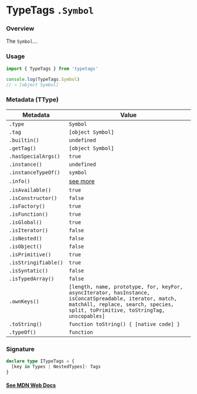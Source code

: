 # TypeTags `.Symbol`

### Overview

The `Symbol`...

### Usage

```js
import { TypeTags } from 'typetags'

console.log(TypeTags.Symbol)
// → [object Symbol]
```

### Metadata (TType)

| Metadata             | Value                                                                                                                                                                                       |
| -------------------- | ------------------------------------------------------------------------------------------------------------------------------------------------------------------------------------------- |
| `.type`              | `Symbol`                                                                                                                                                                                    |
| `.tag`               | `[object Symbol]`                                                                                                                                                                           |
| `.builtin()`         | `undefined`                                                                                                                                                                                 |
| `.getTag()`          | `[object Symbol]`                                                                                                                                                                           |
| `.hasSpecialArgs()`  | `true`                                                                                                                                                                                      |
| `.instance()`        | `undefined`                                                                                                                                                                                 |
| `.instanceTypeOf()`  | `symbol`                                                                                                                                                                                    |
| `.info()`            | [see more]()                                                                                                                                                                                |
| `.isAvailable()`     | `true`                                                                                                                                                                                      |
| `.isConstructor()`   | `false`                                                                                                                                                                                     |
| `.isFactory()`       | `true`                                                                                                                                                                                      |
| `.isFunction()`      | `true`                                                                                                                                                                                      |
| `.isGlobal()`        | `true`                                                                                                                                                                                      |
| `.isIterator()`      | `false`                                                                                                                                                                                     |
| `.isNested()`        | `false`                                                                                                                                                                                     |
| `.isObject()`        | `false`                                                                                                                                                                                     |
| `.isPrimitive()`     | `true`                                                                                                                                                                                      |
| `.isStringifiable()` | `true`                                                                                                                                                                                      |
| `.isSyntatic()`      | `false`                                                                                                                                                                                     |
| `.isTypedArray()`    | `false`                                                                                                                                                                                     |
| `.ownKeys()`         | `[length, name, prototype, for, keyFor, asyncIterator, hasInstance, isConcatSpreadable, iterator, match, matchAll, replace, search, species, split, toPrimitive, toStringTag, unscopables]` |
| `.toString()`        | `function toString() { [native code] }`                                                                                                                                                     |
| `.typeOf()`          | `function`                                                                                                                                                                                  |

### Signature

```ts
declare type ITypeTags = {
  [key in Types | NestedTypes]: Tags
}
```

#### [See MDN Web Docs](https://developer.mozilla.org/en-US/docs/Web/API/AbortController)
